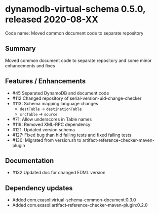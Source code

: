 # dynamodb-virtual-schema 0.5.0, released 2020-08-XX
 
Code name: Moved common document code to separate repository 
 
## Summary

Moved common document code to separate repository and some minor enhancements and fixes

## Features / Enhancements
 
* #45 Separated DynamoDB and document code 
* #112 Changed repository of serial-version-uid-change-checker
* #113: Schema mapping language changes
    * `destTable` -> `destinationTable`
    * `srcTable` -> `source`
* #71: Allow underscores in Table names
* #119: Removed XML-RPC dependency 
* #121: Updated version schema
* #127: Fixed bug than hid failing tests and fixed failing tests
* #130: Migrated from version.sh to artifact-reference-checker-maven-plugin

## Documentation

* #132 Updated doc for changed EDML version

## Dependency updates

* Added com.exasol:virtual-schema-common-document:0.3.0
* Added com.exasol:artifact-reference-checker-maven-plugin:0.2.0